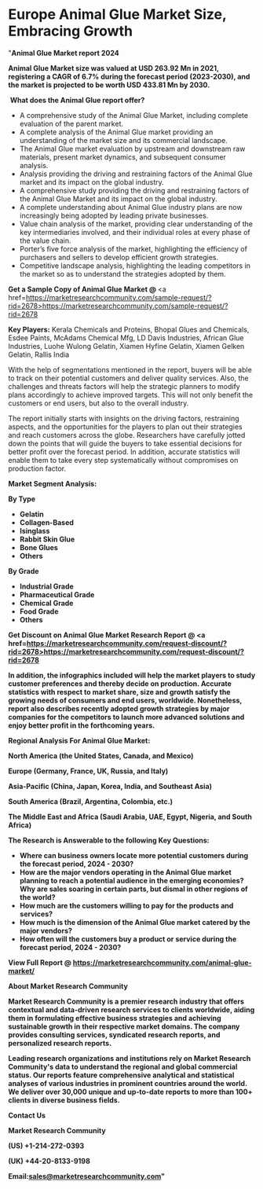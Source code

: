 # Europe Animal Glue Market Size, Embracing Growth
"<strong>Animal Glue Market report 2024</strong>

<strong>Animal Glue Market size was valued at USD 263.92 Mn in 2021, registering a CAGR of 6.7% during the forecast period (2023-2030), and the market is projected to be worth USD 433.81 Mn by 2030.</strong>

 <strong><b>What does the Animal Glue report offer?</b></strong>
<ul>
  <li>A comprehensive study of the Animal Glue Market, including complete evaluation of the parent market.</li>
  <li>A complete analysis of the Animal Glue market providing an understanding of the market size and its commercial landscape.</li>
  <li>The Animal Glue market evaluation by upstream and downstream raw materials, present market dynamics, and subsequent consumer analysis.</li>
  <li>Analysis providing the driving and restraining factors of the Animal Glue market and its impact on the global industry.</li>
  <li>A comprehensive study providing the driving and restraining factors of the Animal Glue Market and its impact on the global industry.</li>
  <li>A complete understanding about Animal Glue industry plans are now increasingly being adopted by leading private businesses.</li>
  <li>Value chain analysis of the market, providing clear understanding of the key intermediaries involved, and their individual roles at every phase of the value chain.</li>
  <li>Porter’s five force analysis of the market, highlighting the efficiency of purchasers and sellers to develop efficient growth strategies.</li>
  <li>Competitive landscape analysis, highlighting the leading competitors in the market so as to understand the strategies adopted by them.</li>
</ul>

<strong>Get a Sample Copy of Animal Glue Market @ </strong><a href=https://marketresearchcommunity.com/sample-request/?rid=2678><u>https://marketresearchcommunity.com/sample-request/?rid=2678</u></a>

<strong>Key Players:</strong> 
Kerala Chemicals and Proteins, Bhopal Glues and Chemicals, Esdee Paints, McAdams Chemical Mfg, LD Davis Industries, African Glue Industries, Luohe Wulong Gelatin, Xiamen Hyfine Gelatin, Xiamen Gelken Gelatin, Rallis India

With the help of segmentations mentioned in the report, buyers will be able to track on their potential customers and deliver quality services. Also, the challenges and threats factors will help the strategic planners to modify plans accordingly to achieve improved targets. This will not only benefit the customers or end users, but also to the overall industry.

The report initially starts with insights on the driving factors, restraining aspects, and the opportunities for the players to plan out their strategies and reach customers across the globe. Researchers have carefully jotted down the points that will guide the buyers to take essential decisions for better profit over the forecast period. In addition, accurate statistics will enable them to take every step systematically without compromises on production factor.

<strong>Market Segment Analysis:</strong>


<strong><strong>By Type</strong></h4>
<ul>
 	<li>Gelatin</li>
 	<li>Collagen-Based</li>
 	<li>Isinglass</li>
 	<li>Rabbit Skin Glue</li>
 	<li>Bone Glues</li>
 	<li>Others</li>
</ul>
<strong><strong>By Grade</strong></h4>
<ul>
 	<li>Industrial Grade</li>
 	<li>Pharmaceutical Grade</li>
 	<li>Chemical Grade</li>
 	<li>Food Grade</li>
 	<li>Others</li>
</ul>

<strong>Get Discount on Animal Glue Market Research Report @ </b></strong><a href=https://marketresearchcommunity.com/request-discount/?rid=2678><u>https://marketresearchcommunity.com/request-discount/?rid=2678</u></a>

In addition, the infographics included will help the market players to study customer preferences and thereby decide on production. Accurate statistics with respect to market share, size and growth satisfy the growing needs of consumers and end users, worldwide. Nonetheless, report also describes recently adopted growth strategies by major companies for the competitors to launch more advanced solutions and enjoy better profit in the forthcoming years.

<strong>Regional Analysis For Animal Glue Market:</strong>

<strong>North America</strong> (the United States, Canada, and Mexico)

<strong>Europe</strong> (Germany, France, UK, Russia, and Italy)

<strong>Asia-Pacific</strong> (China, Japan, Korea, India, and Southeast Asia)

<strong>South America</strong> (Brazil, Argentina, Colombia, etc.)

<strong>The Middle East and Africa</strong> (Saudi Arabia, UAE, Egypt, Nigeria, and South Africa)

<strong>The Research is Answerable to the following Key Questions:</strong>
<ul>
 	<li>Where can business owners locate more potential customers during the forecast period, 2024 - 2030?</li>
 	<li>How are the major vendors operating in the Animal Glue market planning to reach a potential audience in the emerging economies? Why are sales soaring in certain parts, but dismal in other regions of the world?</li>
 	<li>How much are the customers willing to pay for the products and services?</li>
 	<li>How much is the dimension of the Animal Glue market catered by the major vendors?</li>
 	<li>How often will the customers buy a product or service during the forecast period, 2024 - 2030?</li>
</ul>

<strong>View Full Report @</strong> <a href=https://marketresearchcommunity.com/animal-glue-market/>https://marketresearchcommunity.com/animal-glue-market/</a>

<strong>About Market Research Community</strong>

Market Research Community is a premier research industry that offers contextual and data-driven research services to clients worldwide, aiding them in formulating effective business strategies and achieving sustainable growth in their respective market domains. The company provides consulting services, syndicated research reports, and personalized research reports.

Leading research organizations and institutions rely on Market Research Community's data to understand the regional and global commercial status. Our reports feature comprehensive analytical and statistical analyses of various industries in prominent countries around the world. We deliver over 30,000 unique and up-to-date reports to more than 100+ clients in diverse business fields.

<strong>Contact Us</strong>

<strong>Market Research Community</strong>

(US) +1-214-272-0393

(UK) +44-20-8133-9198

<strong>Email:</strong>sales@marketresearchcommunity.com"
